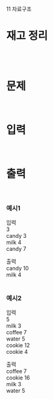 11 자료구조
# 재고 정리
<br>
<br>

# 문제
<br>

# 입력
<br>

# 출력
<br>

### 예시1
입력  
3  
candy 3  
milk 4  
candy 7  

출력  
candy 10  
milk 4  
<br>

### 예시2
입력  
5  
milk 3  
coffee 7  
water 5  
cookie 12  
cookie 4   

출력  
coffee 7  
cookie 16  
milk 3  
water 5  
<br>
